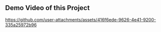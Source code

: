 ## Demo Video of this Project

https://github.com/user-attachments/assets/416f6ede-9626-4e41-9200-335a25972b96

